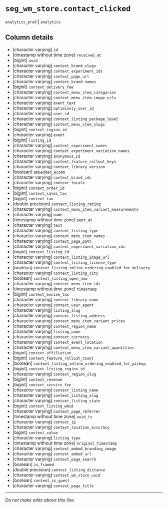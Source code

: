 # `seg_wm_store.contact_clicked`
`analytics_prod` | `analytics`

## Column details
* [character varying] `id`
* [timestamp without time zone] `received_at`
* [bigint]    `uuid`
* [character varying] `context_brand_slugs`
* [character varying] `context_experiment_ids`
* [character varying] `context_page_url`
* [character varying] `context_brand_names`
* [bigint]    `context_delivery_fee`
* [character varying] `context_menu_item_categories`
* [character varying] `context_menu_item_image_urls`
* [character varying] `event_text`
* [character varying] `optimizely_user_id`
* [character varying] `user_id`
* [character varying] `context_listing_package_level`
* [character varying] `context_menu_item_slugs`
* [bigint]    `context_region_id`
* [character varying] `event`
* [bigint]    `listing_id`
* [character varying] `context_experiment_names`
* [character varying] `context_experiment_variation_names`
* [character varying] `anonymous_id`
* [character varying] `context_feature_rollout_keys`
* [character varying] `context_library_version`
* [boolean]   `embedded_ecomm`
* [character varying] `context_brand_ids`
* [character varying] `context_locale`
* [bigint]    `context_order_id`
* [bigint]    `context_sales_tax`
* [bigint]    `context_tax`
* [double precision] `context_listing_rating`
* [character varying] `context_menu_item_variant_measurements`
* [character varying] `name`
* [timestamp without time zone] `sent_at`
* [character varying] `text`
* [character varying] `context_listing_type`
* [character varying] `context_menu_item_names`
* [character varying] `context_page_path`
* [character varying] `context_experiment_variation_ids`
* [bigint]    `context_listing_id`
* [character varying] `context_listing_image_url`
* [character varying] `context_listing_license_type`
* [boolean]   `context_listing_online_ordering_enabled_for_delivery`
* [character varying] `context_listing_city`
* [boolean]   `context_listing_open_now`
* [character varying] `context_menu_item_ids`
* [timestamp without time zone] `timestamp`
* [bigint]    `context_excise_tax`
* [character varying] `context_library_name`
* [character varying] `context_user_agent`
* [character varying] `listing_slug`
* [character varying] `context_listing_address`
* [character varying] `context_menu_item_variant_prices`
* [character varying] `context_region_name`
* [character varying] `listing_name`
* [character varying] `context_currency`
* [character varying] `context_event_location`
* [character varying] `context_menu_item_variant_quantities`
* [bigint]    `context_affiliation`
* [bigint]    `context_feature_rollout_count`
* [boolean]   `context_listing_online_ordering_enabled_for_pickup`
* [bigint]    `context_listing_region_id`
* [character varying] `context_region_slug`
* [bigint]    `context_revenue`
* [bigint]    `context_service_fee`
* [character varying] `context_listing_name`
* [character varying] `context_listing_slug`
* [character varying] `context_listing_state`
* [bigint]    `context_listing_wmid`
* [character varying] `context_page_referrer`
* [timestamp without time zone] `uuid_ts`
* [character varying] `context_ip`
* [character varying] `context_location_accuracy`
* [bigint]    `context_value`
* [character varying] `listing_type`
* [timestamp without time zone] `original_timestamp`
* [character varying] `context_embed_branding_image`
* [character varying] `context_embed_url`
* [character varying] `context_page_search`
* [boolean]   `is_framed`
* [double precision] `context_listing_distance`
* [character varying] `context_wm_store_uuid`
* [boolean]   `context_is_guest`
* [character varying] `context_page_title`

-------------------------------------------------------------------------------
*Do not make edits above this line.*
